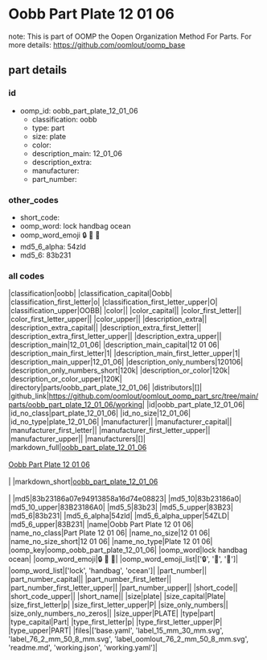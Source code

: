 # Oobb Part Plate 12 01 06  

note: This is part of OOMP the Oopen Organization Method For Parts. For more details: https://github.com/oomlout/oomp_base

##  part details





### id
* oomp_id: oobb_part_plate_12_01_06
  * classification: oobb
  * type: part
  * size: plate
  * color: 
  * description_main: 12_01_06
  * description_extra: 
  * manufacturer: 
  * part_number: 

### other_codes
* short_code: 
* oomp_word: lock handbag ocean
* oomp_word_emoji :lock: :handbag: :ocean:
* md5_6_alpha: 54zld
* md5_6: 83b231

### all codes 
|classification|oobb|
|classification_capital|Oobb|
|classification_first_letter|o|
|classification_first_letter_upper|O|
|classification_upper|OOBB|
|color||
|color_capital||
|color_first_letter||
|color_first_letter_upper||
|color_upper||
|description_extra||
|description_extra_capital||
|description_extra_first_letter||
|description_extra_first_letter_upper||
|description_extra_upper||
|description_main|12_01_06|
|description_main_capital|12 01 06|
|description_main_first_letter|1|
|description_main_first_letter_upper|1|
|description_main_upper|12_01_06|
|description_only_numbers|120106|
|description_only_numbers_short|120k|
|description_or_color|120k|
|description_or_color_upper|120K|
|directory|parts/oobb_part_plate_12_01_06|
|distributors|[]|
|github_link|https://github.com/oomlout/oomlout_oomp_part_src/tree/main/parts/oobb_part_plate_12_01_06/working|
|id|oobb_part_plate_12_01_06|
|id_no_class|part_plate_12_01_06|
|id_no_size|12_01_06|
|id_no_type|plate_12_01_06|
|manufacturer||
|manufacturer_capital||
|manufacturer_first_letter||
|manufacturer_first_letter_upper||
|manufacturer_upper||
|manufacturers|[]|
|markdown_full|[oobb_part_plate_12_01_06](https://github.com/oomlout/oomlout_oomp_part_src/tree/main/parts/oobb_part_plate_12_01_06/working)<br>[](https://github.com/oomlout/oomlout_oomp_part_src/tree/main/parts/oobb_part_plate_12_01_06/working)<br>[Oobb Part Plate 12 01 06](https://github.com/oomlout/oomlout_oomp_part_src/tree/main/parts/oobb_part_plate_12_01_06/working)<br><br>|
|markdown_short|[oobb_part_plate_12_01_06](https://github.com/oomlout/oomlout_oomp_part_src/tree/main/parts/oobb_part_plate_12_01_06/working)<br><br>|
|md5|83b23186a07e94913858a16d74e08823|
|md5_10|83b23186a0|
|md5_10_upper|83B23186A0|
|md5_5|83b23|
|md5_5_upper|83B23|
|md5_6|83b231|
|md5_6_alpha|54zld|
|md5_6_alpha_upper|54ZLD|
|md5_6_upper|83B231|
|name|Oobb Part Plate 12 01 06|
|name_no_class|Part Plate 12 01 06|
|name_no_size|12 01 06|
|name_no_size_short|12 01 06|
|name_no_type|Plate 12 01 06|
|oomp_key|oomp_oobb_part_plate_12_01_06|
|oomp_word|lock handbag ocean|
|oomp_word_emoji|:lock: :handbag: :ocean:|
|oomp_word_emoji_list|[':lock:', ':handbag:', ':ocean:']|
|oomp_word_list|['lock', 'handbag', 'ocean']|
|part_number||
|part_number_capital||
|part_number_first_letter||
|part_number_first_letter_upper||
|part_number_upper||
|short_code||
|short_code_upper||
|short_name||
|size|plate|
|size_capital|Plate|
|size_first_letter|p|
|size_first_letter_upper|P|
|size_only_numbers||
|size_only_numbers_no_zeros||
|size_upper|PLATE|
|type|part|
|type_capital|Part|
|type_first_letter|p|
|type_first_letter_upper|P|
|type_upper|PART|
|files|['base.yaml', 'label_15_mm_30_mm.svg', 'label_76_2_mm_50_8_mm.svg', 'label_oomlout_76_2_mm_50_8_mm.svg', 'readme.md', 'working.json', 'working.yaml']|
